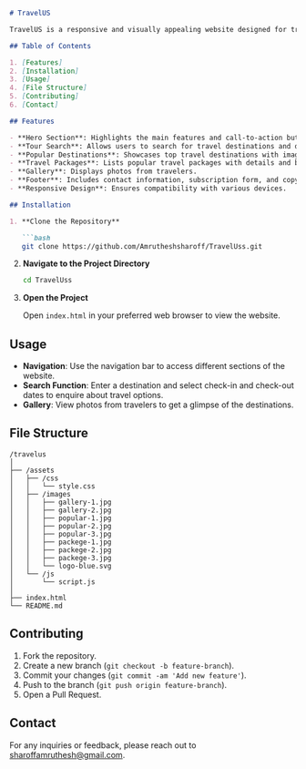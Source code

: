 ```markdown
# TravelUS

TravelUS is a responsive and visually appealing website designed for travel enthusiasts. It offers an intuitive interface for exploring destinations, packages, and engaging with travel content.

## Table of Contents

1. [Features]
2. [Installation]
3. [Usage]
4. [File Structure]
5. [Contributing]
6. [Contact]

## Features

- **Hero Section**: Highlights the main features and call-to-action buttons.
- **Tour Search**: Allows users to search for travel destinations and dates.
- **Popular Destinations**: Showcases top travel destinations with images and descriptions.
- **Travel Packages**: Lists popular travel packages with details and booking options.
- **Gallery**: Displays photos from travelers.
- **Footer**: Includes contact information, subscription form, and copyright details.
- **Responsive Design**: Ensures compatibility with various devices.

## Installation

1. **Clone the Repository**

   ```bash
   git clone https://github.com/Amrutheshsharoff/TravelUss.git
   ```

2. **Navigate to the Project Directory**

   ```bash
   cd TravelUss
   ```

3. **Open the Project**

   Open `index.html` in your preferred web browser to view the website.

## Usage

- **Navigation**: Use the navigation bar to access different sections of the website.
- **Search Function**: Enter a destination and select check-in and check-out dates to enquire about travel options.
- **Gallery**: View photos from travelers to get a glimpse of the destinations.

## File Structure

```
/travelus
│
├── /assets
│   ├── /css
│   │   └── style.css
│   ├── /images
│   │   ├── gallery-1.jpg
│   │   ├── gallery-2.jpg
│   │   ├── popular-1.jpg
│   │   ├── popular-2.jpg
│   │   ├── popular-3.jpg
│   │   ├── packege-1.jpg
│   │   ├── packege-2.jpg
│   │   ├── packege-3.jpg
│   │   └── logo-blue.svg
│   └── /js
│       └── script.js
│
├── index.html
└── README.md
```

## Contributing

1. Fork the repository.
2. Create a new branch (`git checkout -b feature-branch`).
3. Commit your changes (`git commit -am 'Add new feature'`).
4. Push to the branch (`git push origin feature-branch`).
5. Open a Pull Request.


## Contact

For any inquiries or feedback, please reach out to [sharoffamruthesh@gmail.com](mailto:sharoffamruthesh@gmail.com).
